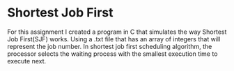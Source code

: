 # Shortest Job First

For this assignment I created a program in C that simulates the way Shortest Job First(SJF) works. Using a .txt file that has an array of integers that will represent the job number. In shortest job first scheduling algorithm, the processor selects the waiting process with the smallest execution time to execute next.
